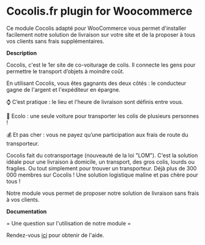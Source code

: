 # Cocolis.fr plugin for Woocommerce

Ce module Cocolis adapté pour WooCommerce vous permet d'installer facilement notre solution de livraison sur votre site et de la proposer à tous vos clients sans frais supplémentaires.

**Description**

Cocolis, c'est le 1er site de co-voiturage de colis. Il connecte les gens pour permettre le transport d’objets à moindre coût.

En utilisant Cocolis, vous êtes gagnants des deux côtés : le conducteur gagne de l'argent et l'expéditeur en épargne.

⌚ C’est pratique : le lieu et l'heure de livraison sont définis entre vous.

🌳 Ecolo : une seule voiture pour transporter les colis de plusieurs personnes !

💰 Et pas cher : vous ne payez qu’une participation aux frais de route du transporteur.

Cocolis fait du cotransportage (nouveauté de la loi "LOM"). C'est la solution idéale pour une livraison à domicile, un transport, des gros colis, lourds ou fragiles. Ou tout simplement pour trouver un transporteur. Déjà plus de 300 000 membres sur Cocolis ! Une solution logistique maline et pas chère pour tous !

Notre module vous permet de proposer notre solution de livraison sans frais à vos clients.

**Documentation**

= Une question sur l'utilisation de notre module =

Rendez-vous [ici](https://doc.cocolis.fr "Documentation de Cocolis") pour obtenir de l'aide.
